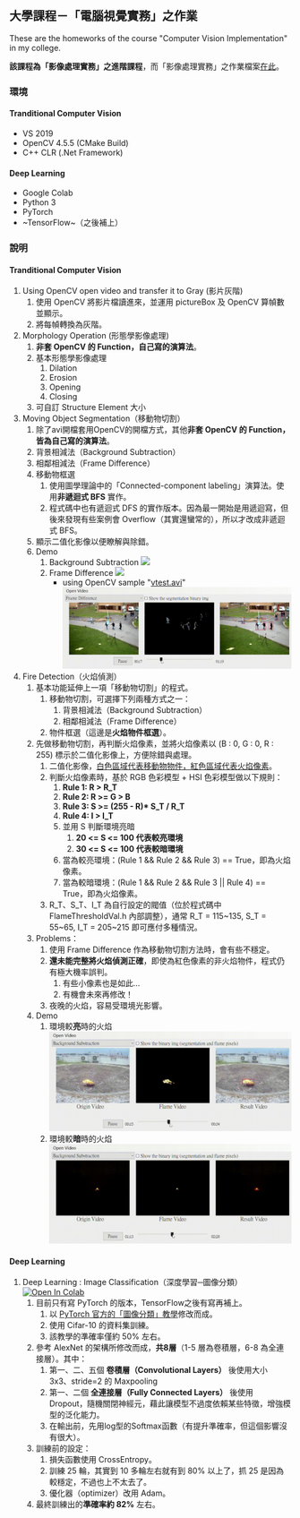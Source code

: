 ## 大學課程－「電腦視覺實務」之作業
These are the homeworks of the course "Computer Vision Implementation" in my college.

**該課程為「影像處理實務」之進階課程**，而「影像處理實務」之作業檔案[在此](https://github.com/KalinLai-void/Course_Image-Processing)。

### 環境
#### Tranditional Computer Vision
- VS 2019
- OpenCV 4.5.5 (CMake Build)
- C++ CLR (.Net Framework)

#### Deep Learning
- Google Colab
- Python 3
- PyTorch
- ~TensorFlow~（之後補上）

### 說明
#### Tranditional Computer Vision
1. Using OpenCV open video and transfer it to Gray (影片灰階)
   1. 使用 OpenCV 將影片檔讀進來，並運用 pictureBox 及 OpenCV 算幀數並顯示。
   2. 將每幀轉換為灰階。
2. Morphology Operation (形態學影像處理)
   1. **非套 OpenCV 的 Function，自己寫的演算法**。
   2. 基本形態學影像處理
      1. Dilation
      2. Erosion
      3. Opening
      4. Closing
   3. 可自訂 Structure Element 大小
3. Moving Object Segmentation（移動物切割）
   1. 除了avi開檔套用OpenCV的開檔方式，其他**非套 OpenCV 的 Function，皆為自己寫的演算法**。
   2. 背景相減法（Background Subtraction）
   3. 相鄰相減法（Frame Difference）
   4. 移動物框選
      1. 使用圖學理論中的「Connected-component labeling」演算法。使用**非遞迴式 BFS** 實作。
      2. 程式碼中也有遞迴式 DFS 的實作版本。因為最一開始是用遞迴寫，但後來發現有些案例會 Overflow（其實還蠻常的），所以才改成非遞迴式 BFS。
   5. 顯示二值化影像以便瞭解與除錯。
   6. Demo
      1. Background Subtraction
         ![](3.%20MovingObjectSegmentation/BackgroundSubtraction.gif)
      2. Frame Difference
         ![](3.%20MovingObjectSegmentation/FrameDifference.gif)
         - using OpenCV sample "[vtest.avi](https://github.com/opencv/opencv/blob/master/samples/data/vtest.avi)"
         ![](3.%20MovingObjectSegmentation/FrameDifference_OpenCV_vtestAVI.gif) 
4. Fire Detection（火焰偵測）
   1. 基本功能延伸上一項「移動物切割」的程式。
      1. 移動物切割，可選擇下列兩種方式之一：
         1. 背景相減法（Background Subtraction）
         2. 相鄰相減法（Frame Difference）
      2. 物件框選（這邊是**火焰物件框選**）。
   2. 先做移動物切割，再判斷火焰像素，並將火焰像素以 (B : 0, G : 0, R : 255) 標示於二值化影像上，方便除錯與處理。
      1. 二值化影像，<u>白色區域代表移動物物件，紅色區域代表火焰像素</u>。
      2. 判斷火焰像素時，基於 RGB 色彩模型 + HSI 色彩模型做以下規則：
         1. **Rule 1: R > R_T**
         2. **Rule 2: R >= G > B**
         3. **Rule 3: S >= (255 - R)\* S_T / R_T**
         4. **Rule 4: I > I_T**
         5. 並用 S 判斷環境亮暗
            1. **20 <= S <= 100 代表較亮環境**
            2. **30 <= S <= 100 代表較暗環境**
         6. 當為較亮環境：(Rule 1 && Rule 2 && Rule 3) == True，即為火焰像素。
         7. 當為較暗環境：(Rule 1 && Rule 2 && Rule 3 || Rule 4) == True，即為火焰像素。
      3. R_T、S_T、I_T 為自行設定的閥值（位於程式碼中 FlameThresholdVal.h 內部調整），通常 R_T = 115~135, S_T = 55~65, I_T = 205~215 即可應付多種情況。
   3. Problems：
      1. 使用 Frame Difference 作為移動物切割方法時，會有些不穩定。
      2. **還未能完整將火焰偵測正確**，即使為紅色像素的非火焰物件，程式仍有極大機率誤判。
         1. 有些小像素也是如此...
         2. 有機會未來再修改！
      3. 夜晚的火焰，容易受環境光影響。
   4. Demo
      1. 環境較**亮**時的火焰
         ![](4.%20FireDetection/%E7%81%AB%E7%84%B0%E5%81%B5%E6%B8%ACDeemo_Day.gif)
      2. 環境較**暗**時的火焰
         ![](4.%20FireDetection/%E7%81%AB%E7%84%B0%E5%81%B5%E6%B8%ACDeemo_Night.gif)

#### Deep Learning
1. Deep Learning : Image Classification（深度學習─圖像分類） [![Open In Colab](https://colab.research.google.com/assets/colab-badge.svg)](https://colab.research.google.com/github/KalinLai-void/Course-Computer-Vision/blob/master/5.%20DL%20-%20ImageClassification/Pytorch/class_cifar.ipynb)
   1. 目前只有寫 PyTorch 的版本，TensorFlow之後有寫再補上。
      1. 以 [PyTorch 官方的「圖像分類」教學](https://pytorch.org/tutorials/beginner/blitz/cifar10_tutorial.html)修改而成。
      2. 使用 Cifar-10 的資料集訓練。
      3. 該教學的準確率僅約 50% 左右。
   2. 參考 AlexNet 的架構所修改而成，**共8層**（1-5 層為卷積層，6-8 為全連接層）。其中：
      1. 第一、二、五個 **卷積層（Convolutional Layers）** 後使用大小 3x3、stride=2 的 Maxpooling
      2. 第一、二個 **全連接層（Fully Connected Layers）** 後使用 Dropout，隨機關閉神經元，藉此讓模型不過度依賴某些特徵，增強模型的泛化能力。
      3. 在輸出前，先用log型的Softmax函數（有提升準確率，但這個影響沒有很大）。
   3. 訓練前的設定：
      1. 損失函數使用 CrossEntropy。
      2. 訓練 25 輪，其實到 10 多輪左右就有到 80% 以上了，抓 25 是因為較穩定，不過也上不太去了。
      3. 優化器（optimizer）改用 Adam。
   4. 最終訓練出的**準確率約 82%** 左右。
